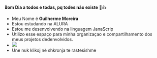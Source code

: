 **Bom Dia a todos e todas, pq todes não existe** 🤠👍
- Meu Nome é **Guilherme Moreira**
- Estou estudando na ALURA
- Estou me desenvolvendo na linguagem JanaScrip
- Utilizo esse espaço para minha organizaçao e compartilhamento dos meus projetos dedenvolvidos.
- ![](https://media.tenor.com/dor8qnEGxCMAAAAi/sigma.gif)
- Une nuk klikoj në shkronja te rastesishme
